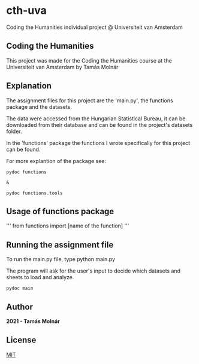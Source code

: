 # cth-uva
Coding the Humanities individual project @ Universiteit van Amsterdam

## Coding the Humanities

This project was made for the Coding the Humanities course at the Universiteit van Amsterdam by Tamás Molnár

## Explanation
The assignment files for this project are the 'main.py', the functions package and the datasets.

The data were accessed from the Hungarian Statistical Bureau, it can be downloaded from their database and can be found in the project's datasets folder.

In the 'functions' package the functions I wrote specifically for this project can be found.


For more explantion of the package see: 

    pydoc functions
    
    &

    pydoc functions.tools

## Usage of functions package

'''
from functions import [name of the function]
'''

## Running the assignment file

To run the main.py file, type python main.py

The program will ask for the user's input to decide which datasets and sheets to load and analyze.

    pydoc main

## Author
**2021 - Tamás Molnár**

## License
[MIT](https://choosealicense.com/licenses/mit/)
